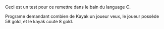 Ceci est un test pour ce remettre dans le bain du language C.

Programe demandant combien de Kayak un joueur veux, le joueur possède 58 gold, et le kayak coute 8 gold.
